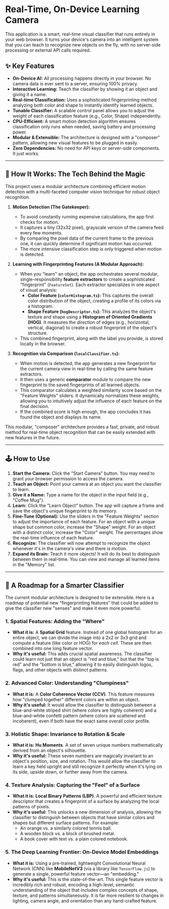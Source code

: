 # Real-Time, On-Device Learning Camera

This application is a smart, real-time visual classifier that runs entirely in your web browser. It turns your device's camera into an intelligent system that you can teach to recognize new objects on the fly, with no server-side processing or external API calls required.

## ✨ Key Features

-   **On-Device AI:** All processing happens directly in your browser. No camera data is ever sent to a server, ensuring 100% privacy.
-   **Interactive Learning:** Teach the classifier by showing it an object and giving it a name.
-   **Real-time Classification:** Uses a sophisticated fingerprinting method analyzing both color and shape to instantly identify learned objects.
-   **Tunable Classifier:** A scalable control panel allows you to adjust the weight of each classification feature (e.g., Color, Shape) independently.
-   **CPU-Efficient:** A smart motion detection algorithm ensures classification only runs when needed, saving battery and processing power.
-   **Modular & Extensible:** The architecture is designed with a "composer" pattern, allowing new visual features to be plugged in easily.
-   **Zero Dependencies:** No need for API keys or server-side components. It just works.

---

## 🚀 How It Works: The Tech Behind the Magic

This project uses a modular architecture combining efficient motion detection with a multi-faceted computer vision technique for robust object recognition.

1.  **Motion Detection (The Gatekeeper):**
    -   To avoid constantly running expensive calculations, the app first checks for motion.
    -   It captures a tiny (32x32 pixel), grayscale version of the camera feed every few moments.
    -   By comparing the pixel data of the current frame to the previous one, it can quickly determine if significant motion has occurred.
    -   The more intensive classification step is only triggered when motion is detected.

2.  **Learning with Fingerprinting Features (A Modular Approach):**
    -   When you "learn" an object, the app orchestrates several modular, single-responsibility **feature extractors** to create a sophisticated "fingerprint" (`FeatureSet`). Each extractor specializes in one aspect of visual analysis:
        -   **Color Feature (`colorHistogram.ts`):** This captures the overall color distribution of the object, creating a profile of its colors via a histogram.
        -   **Shape Feature (`hogDescriptor.ts`):** This analyzes the object's texture and shape using a **Histogram of Oriented Gradients (HOG)**. It measures the *direction* of edges (e.g., horizontal, vertical, diagonal) to create a robust fingerprint of the object's structure.
    -   This combined fingerprint, along with the label you provide, is stored locally in the browser.

3.  **Recognition via Comparison (`localClassifier.ts`):**
    -   When motion is detected, the app generates a new fingerprint for the current camera view in real-time by calling the same feature extractors.
    -   It then uses a generic **comparator** module to compare the new fingerprint to the saved fingerprints of all learned objects.
    -   This comparator calculates a weighted similarity score based on the "Feature Weights" sliders. It dynamically normalizes these weights, allowing you to intuitively adjust the influence of each feature on the final decision.
    -   If the combined score is high enough, the app concludes it has found the object and displays its name.

This modular, "composer" architecture provides a fast, private, and robust method for real-time object recognition that can be easily extended with new features in the future.

---

## 🕹️ How to Use

1.  **Start the Camera:** Click the "Start Camera" button. You may need to grant your browser permission to access the camera.
2.  **Teach an Object:** Point your camera at an object you want the classifier to learn.
3.  **Give it a Name:** Type a name for the object in the input field (e.g., "Coffee Mug").
4.  **Learn:** Click the "Learn Object" button. The app will capture a frame and save the object's unique fingerprint to its memory.
5.  **Fine-Tune (Optional):** Use the sliders in the "Feature Weights" section to adjust the importance of each feature. For an object with a unique shape but common color, increase the "Shape" weight. For an object with a distinct color, increase the "Color" weight. The percentages show the real-time influence of each feature.
6.  **Recognize:** The classifier will now attempt to recognize the object whenever it's in the camera's view and there is motion.
7.  **Expand its Brain:** Teach it more objects! It will do its best to distinguish between them in real-time. You can view and manage all learned items in the "Memory" list.

---

## 🧠 A Roadmap for a Smarter Classifier

The current modular architecture is designed to be extensible. Here is a roadmap of potential new "fingerprinting features" that could be added to give the classifier new "senses" and make it even more powerful.

### 1. Spatial Features: Adding the "Where"
-   **What it is:** A **Spatial Grid** feature. Instead of one global histogram for an entire object, we can divide the image into a 2x2 or 3x3 grid and compute a feature (like color or HOG) for *each cell*. These are then combined into one long feature vector.
-   **Why it's useful:** This adds crucial spatial awareness. The classifier could learn not just that an object is "red and blue," but that the "top is red" and the "bottom is blue," allowing it to easily distinguish logos, flags, and other objects with distinct patterns.

### 2. Advanced Color: Understanding "Clumpiness"
-   **What it is:** A **Color Coherence Vector (CCV)**. This feature measures how "clumped together" different colors are within an object.
-   **Why it's useful:** It would allow the classifier to distinguish between a blue-and-white striped shirt (where colors are highly coherent) and a blue-and-white confetti pattern (where colors are scattered and incoherent), even if both have the exact same overall color profile.

### 3. Holistic Shape: Invariance to Rotation & Scale
-   **What it is:** **Hu Moments**. A set of seven unique numbers mathematically derived from an object's silhouette.
-   **Why it's useful:** These seven numbers are magically invariant to an object's position, size, and rotation. This would allow the classifier to learn a key held upright and still recognize it perfectly when it's lying on its side, upside down, or further away from the camera.

### 4. Texture Analysis: Capturing the "Feel" of a Surface
-   **What it is:** **Local Binary Patterns (LBP)**. A powerful and efficient texture descriptor that creates a fingerprint of a surface by analyzing the local patterns of pixels.
-   **Why it's useful:** This unlocks a new dimension of analysis, allowing the classifier to distinguish between objects that have similar colors and shapes but different surface patterns. For example:
    -   An orange vs. a similarly colored tennis ball.
    -   A wooden block vs. a block of brushed metal.
    -   A book cover with text vs. a plain colored notebook.

### 5. The Deep Learning Frontier: On-Device Model Embeddings
-   **What it is:** Using a pre-trained, lightweight Convolutional Neural Network (CNN) like **MobileNetV3** (via a library like `TensorFlow.js`) to generate a single, powerful feature vector—an "embedding."
-   **Why it's useful:** This is the state-of-the-art. This single feature vector is incredibly rich and robust, encoding a high-level, semantic understanding of the object that includes complex concepts of shape, texture, and patterns simultaneously. It is far more resilient to changes in lighting, camera angle, and orientation than any hand-crafted feature.
